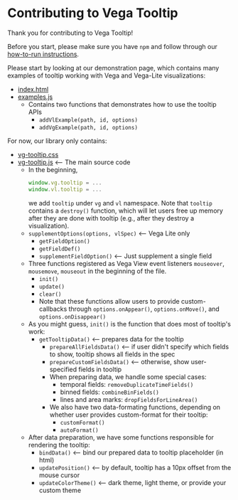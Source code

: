 # Contributing to Vega Tooltip

Thank you for contributing to Vega Tooltip!

Before you start, please make sure you have `npm` and follow through our [how-to-run instructions](../README.md#run).

Please start by looking at our demonstration page, which contains many examples of tooltip working with Vega and Vega-Lite visualizations:
- [index.html](../index.html)
- [examples.js](../example.js)
    - Contains two functions that demonstrates how to use the tooltip APIs
        - `addVlExample(path, id, options)`
        - `addVgExample(path, id, options)`

For now, our library only contains:
- [vg-tooltip.css](../src/vg-tooltip.css)
- [vg-tooltip.js](../src/vg-tooltip.js) <-- The main source code
    - In the beginning,
        ```js
        window.vg.tooltip = ...
        window.vl.tooltip = ...
        ```
      we add `tooltip` under `vg` and `vl` namespace.
      Note that `tooltip` contains a `destroy()` function, which will let users free up memory after they are done with tooltip (e.g., after they destroy a visualization).
    - `supplementOptions(options, vlSpec)` <-- Vega Lite only
        - `getFieldOption()`
        - `getFieldDef()`
        - `supplementFieldOption()` <-- Just supplement a single field
    - Three functions registered as Vega View event listeners `mouseover`, `mousemove`, `mouseout` in the beginning of the file.
        - `init()`
        - `update()`
        - `clear()` 
        - Note that these functions allow users to provide custom-callbacks through `options.onAppear()`, `options.onMove()`, and `options.onDisappear()`
    - As you might guess, `init()` is the function that does most of tooltip's work: 
        - `getTooltipData()` <-- prepares data for the tooltip
            - `prepareAllFieldsData()` <-- if user didn't specify which fields to show, tooltip shows all fields in the spec
            - `prepareCustomFieldsData()` <-- otherwise, show user-specified fields in tooltip
            - When preparing data, we handle some special cases:
                - temporal fields: `removeDuplicateTimeFields()`
                - binned fields: `combineBinFields()`
                - lines and area marks: `dropFieldsForLineArea()`
            - We also have two data-formating functions, depending on whether user provides custom-format for their tooltip:
                - `customFormat()`
                - `autoFormat()`
    - After data preparation, we have some functions responsible for rendering the tooltip:
        - `bindData()` <-- bind our prepared data to tooltip placeholder (in html)
        - `updatePosition()` <-- by default, tooltip has a 10px offset from the mouse cursor
        - `updateColorTheme()` <-- dark theme, light theme, or provide your custom theme


